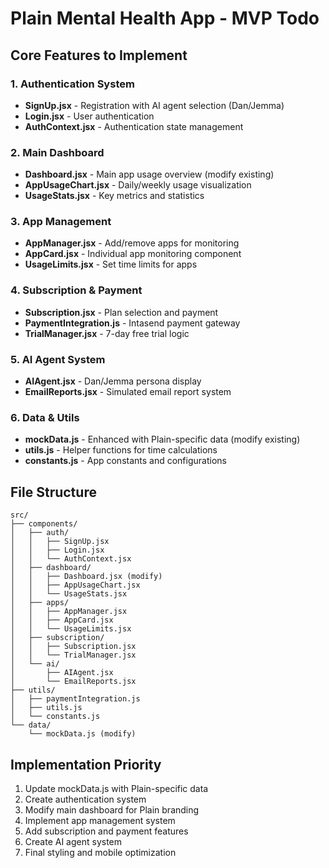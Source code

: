 # Plain Mental Health App - MVP Todo

## Core Features to Implement

### 1. Authentication System
- **SignUp.jsx** - Registration with AI agent selection (Dan/Jemma)
- **Login.jsx** - User authentication
- **AuthContext.jsx** - Authentication state management

### 2. Main Dashboard
- **Dashboard.jsx** - Main app usage overview (modify existing)
- **AppUsageChart.jsx** - Daily/weekly usage visualization
- **UsageStats.jsx** - Key metrics and statistics

### 3. App Management
- **AppManager.jsx** - Add/remove apps for monitoring
- **AppCard.jsx** - Individual app monitoring component
- **UsageLimits.jsx** - Set time limits for apps

### 4. Subscription & Payment
- **Subscription.jsx** - Plan selection and payment
- **PaymentIntegration.js** - Intasend payment gateway
- **TrialManager.jsx** - 7-day free trial logic

### 5. AI Agent System
- **AIAgent.jsx** - Dan/Jemma persona display
- **EmailReports.jsx** - Simulated email report system

### 6. Data & Utils
- **mockData.js** - Enhanced with Plain-specific data (modify existing)
- **utils.js** - Helper functions for time calculations
- **constants.js** - App constants and configurations

## File Structure
```
src/
├── components/
│   ├── auth/
│   │   ├── SignUp.jsx
│   │   ├── Login.jsx
│   │   └── AuthContext.jsx
│   ├── dashboard/
│   │   ├── Dashboard.jsx (modify)
│   │   ├── AppUsageChart.jsx
│   │   └── UsageStats.jsx
│   ├── apps/
│   │   ├── AppManager.jsx
│   │   ├── AppCard.jsx
│   │   └── UsageLimits.jsx
│   ├── subscription/
│   │   ├── Subscription.jsx
│   │   └── TrialManager.jsx
│   └── ai/
│       ├── AIAgent.jsx
│       └── EmailReports.jsx
├── utils/
│   ├── paymentIntegration.js
│   ├── utils.js
│   └── constants.js
└── data/
    └── mockData.js (modify)
```

## Implementation Priority
1. Update mockData.js with Plain-specific data
2. Create authentication system
3. Modify main dashboard for Plain branding
4. Implement app management system
5. Add subscription and payment features
6. Create AI agent system
7. Final styling and mobile optimization